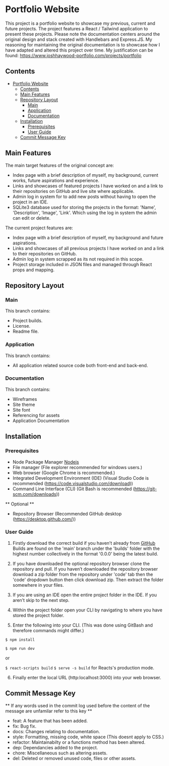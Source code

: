 # Portfolio Website

This project is a portfolio website to showcase my previous, current and future projects.
The project features a React / Tailwind application to present these projects.
Please note the documentation centers around the original design and stack created with Handlebars and Express.JS.
My reasoning for maintaining the original documentation is to showcase how I have adapted and altered this project over time.
My justification can be found: https://www.joshhaywood-portfolio.com/projects/portfolio

## Contents

- [Portfolio Website](#portfolio-website)
  - [Contents](#contents)
  - [Main Features](#main-features)
  - [Repository Layout](#repository-layout)
    - [Main](#main)
    - [Application](#application)
    - [Documentation](#documentation)
  - [Installation](#installation)
    - [Prerequisites](#prerequisites)
    - [User Guide](#user-guide)
  - [Commit Message Key](#commit-message-key)


## Main Features

The main target features of the original concept are: 
- Index page with a brief description of myself, my background, current works, future aspirations and experience.
- Links and showcases of featured projects I have worked on and a link to their repositories on GitHub and live site where applicable.
- Admin log in system for to add new posts without having to open the project in an IDE.
- SQLite3 database used for storing the projects in the format: 'Name', 'Description', 'Image', 'Link'. Which using the log in system the admin can edit or delete.

The current project features are:
- Index page with a brief description of myself, my background and future aspirations.
- Links and showcases of all previous projects I have worked on and a link to their repositories on GitHub.
- Admin log in system scrapped as its not required in this scope.
- Project storage included in JSON files and managed through React props and mapping.

## Repository Layout

### Main

This branch contains:

- Project builds.
- License.
- Readme file.

### Application

This branch contains:

- All application related source code both front-end and back-end.

### Documentation

This branch contains:

- Wireframes
- Site theme
- Site font
- Referencing for assets
- Application Documentation

## Installation

### Prerequisites

- Node Package Manager [Nodejs](https://nodejs.org/en/download/)
- File manager (File explorer recommended for windows users.)
- Web browser (Google Chrome is recommended.)
- Integrated Development Environment (IDE) (Visual Studio Code is recommended (https://code.visualstudio.com/download))
- Command Line Interface (CLI) (Git Bash is recommended (https://git-scm.com/downloads))

** Optional **

- Repository Browser (Recommended GitHub desktop (https://desktop.github.com/))

### User Guide

1. Firstly download the correct build if you haven’t already from [GitHub](https://github.com/El-Goblino/portfolio-website.)
Builds are found on the 'main' branch under the 'builds' folder with the highest number collectively in the format '0.0.0' being the latest build.

2. If you have downloaded the optional repository browser clone the repository and pull.
If you haven’t downloaded the repository browser download a zip folder from the repository under 'code' tab then the 'code' dropdown button then click download zip.
Then extract the folder somewhere in your files.

3. If you are using an IDE open the entire project folder in the IDE. If you aren’t skip to the next step.

4. Within the project folder open your CLI by navigating to where you have stored the project folder.

5. Enter the following into your CLI. (This was done using GitBash and therefore commands might differ.)

`$ npm install`

`$ npm run dev`

or

`$ react-scripts build`
`$ serve -s build` for Reacts's production mode.

6. Finally enter the local URL (http:localhost:3000) into your web browser.

## Commit Message Key

** If any words used in the commit log used before the content of the message are unfamilar refer to this key **

- feat: A feature that has been added.
- fix: Bug fix.
- docs: Changes relating to documentation.
- style: Formatting, missing code, white space (This doesnt apply to CSS.)
- refactor: Maintainabilty or a functions method has been altered.
- dep: Dependancies added to the project.
- chore: Miscellaneous such as altering assets.
- del: Deleted or removed unused code, files or other assets.


